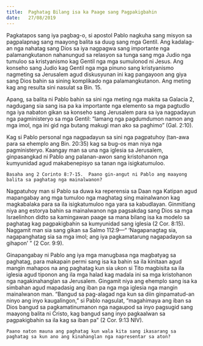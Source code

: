 ```yaml
---
title:  Paghatag Bilang isa ka Paage sang Pagpakigbahin
date:   27/08/2019
---
```


Pagkatapos sang iya pagbag-o, si apostol Pablo nagkuha sang misyon sa pagpalapnag sang maayong balita sa duug sang mga Gentil.  Ang kadalag-an nga nahatag sang Dios sa iya nagpagwa sang importante nga palamangkutanon nahanungud sa relasyon sa tunga sang mga Judio nga tumuloo sa kristyanismo kag Gentil nga mga sumulonod ni Jesus.  Ang konseho sang Judio kag Gentil nga mga pinuno sang kristyanismo nagmeting sa Jerusalem agud diskusyunan ini kag pangayoon ang giya sang Dios bahin sa sining komplikado nga palamangkutanon.  Ang meting kag ang resulta sini nasulat sa Bin. 15.

Apang, sa balita ni Pablo bahin sa sini nga meting nga makita sa Galacia 2, nagdugang sia sang isa pa ka importante nga elemento sa mga pagtudlo nga iya nabaton gikan sa konseho sang Jerusalem para sa iya nagpadayun nga pagministeryo sa mga Gentil: “lamang nga pagdumdumon namon ang mga imol, nga ini gid nga butang makugi man ako sa paghimo” (Gal. 2:10).

Kag si Pablo personal nga nagpadayun sa sini nga pagpatuhoy (tan-awa para sa ehemplo ang Bin. 20:35) kag sa bug-os man niya nga pagministeryo.  Kaangay man sa una nga iglesia sa Jerusalem, ginpasangkad ni Pablo ang palanan-awon sang kristohanon nga kumyunidad agud makabenepisyo sa tanan nga isigkatumuloo.

`Basaha ang 2 Corinto 8:7-15.  Paano gin-angut ni Pablo ang maayong balita sa paghatag nga mainalwanon?`

Nagpatuhoy man si Pablo sa duwa ka reperensia sa Daan nga Katipan agud mapangabay ang mga tumuloo nga maghatag sing mainalwanon kag magkabalaka para sa ila isigkatumuloo nga yara sa kabudlayan.  Ginmitlang niya ang estorya bahin sa mainalwanon nga pagsakdag sang Dios sa mga Israelinhon didto sa kamingawan paage sa mana bilang isa ka modelo sa paghatag kag pagpakigbahin sa kumyunidad sang iglesia (2 Cor. 8:15).  Naggamit man sia sang gikan sa Salmo 112:9—“ ‘Nagapanagtag sia, nagapanghatag sia sa mga imol; ang iya pagkamatarung nagapadayon sa gihapon’ ” (2 Cor. 9:9).

Ginapangabay ni Pablo ang iya mga manugbasa nga magbatyag sa paghatag, para makapain permi sang isa ka bahin sa ila kinitaan agud mangin mahapos na ang paghatag kun sia ukon si Tito magbisita sa ila iglesia agud tiponon ang ila mga halad kag madala ini sa mga kristohanon nga nagakinahanglan sa Jerusalem.  Gingamit niya ang ehemplo sang isa ka simbahan agud mapadasig ang iban pa nga mga iglesia nga mangin mainalwanon man.  “Bangud sa pag-alagad nga kun sa diin ginpamatud-an ninyo ang inyo kaugalingon,” si Pablo nagsulat, “magahimaya ang iban sa Dios bangud sa pagkamatinumanon nga nagaupod sa inyo pagsugid sang maayong balita ni Cristo, kag bangud sang inyo pagkaalwan sa pagpakigbahin sa ila kag sa iban pa” (2 Cor. 9:13 NIV).

`Paano naton mauna ang paghatag kun wala kita sang ikasarang sa paghatag sa kun ano ang kinahanglan nga napresentar sa aton?`